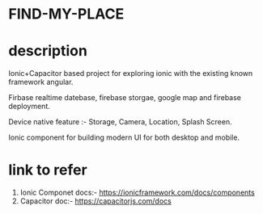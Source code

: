 # FIND-MY-PLACE

# description

Ionic+Capacitor based project for exploring ionic with the existing known framework angular.

Firbase realtime datebase, firebase storgae, google map and firebase deployment.

Device native feature :- Storage, Camera, Location, Splash Screen.

Ionic component for building modern UI for both desktop and mobile.

# link to refer

1. Ionic Componet docs:- https://ionicframework.com/docs/components
2. Capacitor doc:- https://capacitorjs.com/docs
